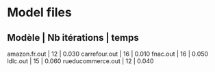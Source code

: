 Model files
===========

Modèle          | Nb itérations | temps
----------------------------------------------
amazon.fr.out | 12 | 0.030
carrefour.out | 16 | 0.010
fnac.out | 16 | 0.050
ldlc.out | 15 | 0.060
rueducommerce.out | 12 | 0.040
